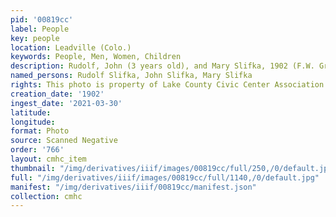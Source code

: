 ```yaml
---
pid: '00819cc'
label: People
key: people
location: Leadville (Colo.)
keywords: People, Men, Women, Children
description: Rudolf, John (3 years old), and Mary Slifka, 1902 (F.W. Grove photo)
named_persons: Rudolf Slifka, John Slifka, Mary Slifka
rights: This photo is property of Lake County Civic Center Association.
creation_date: '1902'
ingest_date: '2021-03-30'
latitude: 
longitude: 
format: Photo
source: Scanned Negative
order: '766'
layout: cmhc_item
thumbnail: "/img/derivatives/iiif/images/00819cc/full/250,/0/default.jpg"
full: "/img/derivatives/iiif/images/00819cc/full/1140,/0/default.jpg"
manifest: "/img/derivatives/iiif/00819cc/manifest.json"
collection: cmhc
---
```

